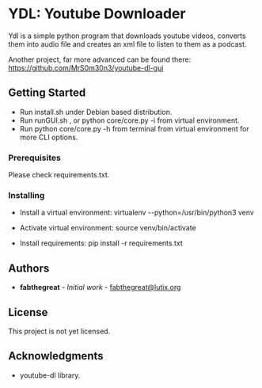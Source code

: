 # YDL: Youtube Downloader

Ydl is a simple python program that downloads youtube videos, converts them into
audio file and creates an xml file to listen to them as a podcast. 

Another project, far more advanced can be found there: https://github.com/MrS0m30n3/youtube-dl-gui

## Getting Started

* Run install.sh under Debian based distribution.
* Run runGUI.sh , or python core/core.py -i from virtual environment. 
* Run python core/core.py -h from terminal from virtual environment for more CLI options.

### Prerequisites

Please check requirements.txt.

### Installing

* Install a virtual environment:
virtualenv --python=/usr/bin/python3 venv

* Activate virtual environment:
source venv/bin/activate

* Install requirements:
pip install -r requirements.txt

## Authors

* **fabthegreat** - *Initial work* - fabthegreat@lutix.org

## License

This project is not yet licensed. 

## Acknowledgments

* youtube-dl library.

